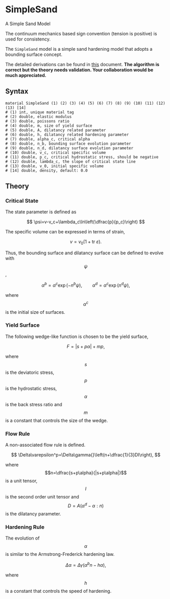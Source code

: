 # SimpleSand

A Simple Sand Model

The continuum mechanics based sign convention (tension is positive) is used for consistency.

The `SimpleSand` model is a simple sand hardening model that adopts a bounding surface concept.

The detailed derivations can be found in [this](SimpleSand.pdf) document. **The algorithm is correct but the theory needs validation. Your collaboration would be much appreciated.**

## Syntax

```
material SimpleSand (1) (2) (3) (4) (5) (6) (7) (8) (9) (10) (11) (12) (13) [14]
# (1) int, unique material tag
# (2) double, elastic modulus
# (3) double, poissons ratio
# (4) double, m, size of yield surface
# (5) double, A, dilatancy related parameter
# (6) double, h, dilatancy related hardening parameter
# (7) double, alpha_c, critical alpha
# (8) double, n_b, bounding surface evolution parameter
# (9) double, n_d, dilatancy surface evolution parameter
# (10) double, v_c, critical specific volume
# (11) double, p_c, critical hydrostatic stress, should be negative
# (12) double, lambda_c, the slope of critical state line
# (13) double, v_0, initial specific volume
# [14] double, density, default: 0.0
```

## Theory

### Critical State

The state parameter is defined as

$$
\psi=v-v_c+\lambda_c\ln\left(\dfrac{p}{p_c}\right)
$$

The specific volume can be expressed in terms of strain,

$$
v=v_0\left(1+\mathrm{tr}~\varepsilon\right).
$$

Thus, the bounding surface and dilatancy surface can be defined to evolve with $$\psi$$,

$$
\alpha^b=\alpha^c\exp\left(-n^b\psi\right),\qquad
\alpha^d=\alpha^c\exp\left(n^d\psi\right),
$$

where $$\alpha^c$$ is the initial size of surfaces.

### Yield Surface

The following wedge-like function is chosen to be the yield surface,

$$
F=|s+p\alpha|+mp,
$$

where $$s$$ is the deviatoric stress, $$p$$ is the hydrostatic stress, $$\alpha$$ is the back stress ratio and $$m$$ is a constant that controls the size of the wedge.

### Flow Rule

A non-associated flow rule is defined.

$$
\Delta\varepsilon^p=\Delta\gamma{}\left(n+\dfrac{1}{3}DI\right),
$$

where $$n=\dfrac{s+p\alpha}{|s+p\alpha|}$$ is a unit tensor, $$I$$ is the second order unit tensor and $$D=A\left(\alpha^d-\alpha:n\right)$$ is the dilatancy parameter.

### Hardening Rule

The evolution of $$\alpha$$ is similar to the Armstrong-Frederick hardening law.

$$
\Delta\alpha=\Delta\gamma{}\left(\alpha^bn-h\alpha\right),
$$

where $$h$$ is a constant that controls the speed of hardening.
